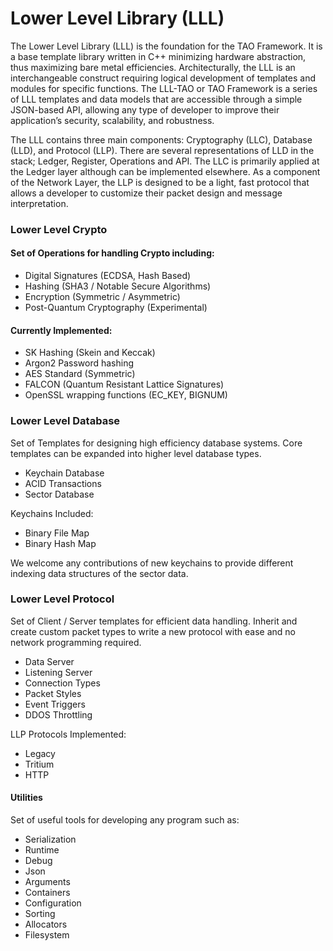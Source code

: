 # Lower Level Library (LLL)

The Lower Level Library (LLL) is the foundation for the TAO Framework. It is a base template library written in C++ minimizing hardware abstraction, thus maximizing bare metal efficiencies. Architecturally, the LLL is an interchangeable construct requiring logical development of templates and modules for specific functions. The LLL-TAO or TAO Framework is a series of LLL templates and data models that are accessible through a simple JSON-based API, allowing any type of developer to improve their application’s security, scalability, and robustness.

The LLL contains three main components: Cryptography (LLC), Database (LLD), and Protocol (LLP). There are several representations of LLD in the stack; Ledger, Register, Operations and API. The LLC is primarily applied at the Ledger layer although can be implemented elsewhere. As a component of the Network Layer, the LLP is designed to be a light, fast protocol that allows a developer to customize their packet design and message interpretation.

### Lower Level Crypto

#### Set of Operations for handling Crypto including:

* Digital Signatures (ECDSA, Hash Based)
* Hashing (SHA3 / Notable Secure Algorithms)
* Encryption (Symmetric / Asymmetric)
* Post-Quantum Cryptography (Experimental)

#### Currently Implemented:

* SK Hashing (Skein and Keccak)
* Argon2 Password hashing
* AES Standard (Symmetric)
* FALCON (Quantum Resistant Lattice Signatures)
* OpenSSL wrapping functions (EC\_KEY, BIGNUM)

### Lower Level Database

Set of Templates for designing high efficiency database systems. Core templates can be expanded into higher level database types.

* Keychain Database
* ACID Transactions
* Sector Database

Keychains Included:

* Binary File Map
* Binary Hash Map

We welcome any contributions of new keychains to provide different indexing data structures of the sector data.

### Lower Level Protocol

Set of Client / Server templates for efficient data handling. Inherit and create custom packet types to write a new protocol with ease and no network programming required.

* Data Server
* Listening Server
* Connection Types
* Packet Styles
* Event Triggers
* DDOS Throttling

LLP Protocols Implemented:

* Legacy
* Tritium
* HTTP

#### Utilities

Set of useful tools for developing any program such as:

* Serialization
* Runtime
* Debug
* Json
* Arguments
* Containers
* Configuration
* Sorting
* Allocators
* Filesystem
